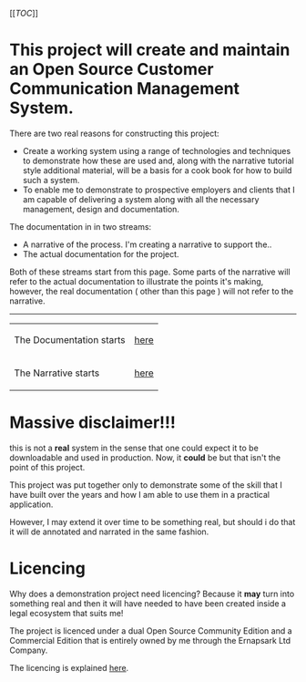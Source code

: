 [[_TOC_]]

# This project will create and maintain an Open Source Customer Communication Management System.

There are two real reasons for constructing this project:

- Create a working system using a range of technologies and techniques to demonstrate how these are used and, along with the narrative tutorial style additional material, will be a basis for a cook book for how to build such a system.
- To enable me to demonstrate to prospective employers and clients that I am capable of delivering a system along with all the necessary management, design and documentation.

The documentation in in two streams:
- A narrative of the process. I'm creating a narrative to support the..
- The actual documentation for the project.

Both of these streams start from this page. Some parts of the narrative will refer to the actual documentation to illustrate the points it's making, however, the real documentation ( other than this page ) will not refer to the narrative. 

----
 <table style="%">
   <tr>
    <td>The Documentation starts</td>
    <td>

[here](/Open-Source-Customer-Communication-Management-System-Project/Open-Source-Customer-Communication-System)
</td>
    
  </tr>
  <tr>
    <td>The Narrative starts</td>
    <td>

[here](/Open-Source-Customer-Communication-Management-System-Project/Narrative)
</td> 
  </tr>
</table>

# Massive disclaimer!!!
this is not a **real** system in the sense that one could expect it to be downloadable and used in production. Now, it **could** be but that isn't the point of this project.  

This project was put together only to demonstrate some of the skill that I have built over the years and how I am able to use them in a practical application. 

However, I may extend it over time to be something real, but should i do that it will de annotated and narrated in the same fashion. 

# Licencing  
Why does a demonstration project need licencing? Because it **may** turn into something real and then it will have needed to have been created inside a legal ecosystem that suits me!

The project is licenced under a dual Open Source Community Edition and a Commercial Edition that is entirely owned by me through the Ernapsark Ltd Company.  

The licencing is explained [here](/Open-Source-Customer-Communication-Management-System-Project/Licencing).
